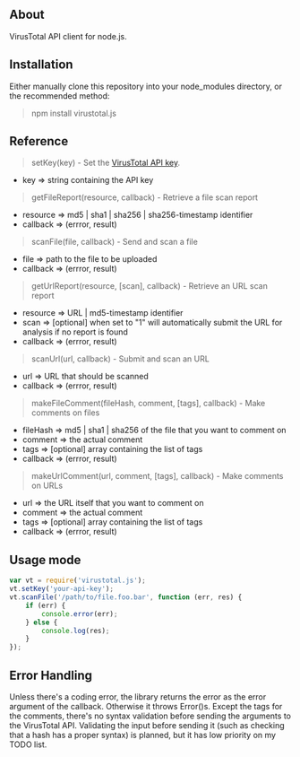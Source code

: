 ## About

VirusTotal API client for node.js.

## Installation

Either manually clone this repository into your node_modules directory, or the recommended method:

> npm install virustotal.js

## Reference

> setKey(key) - Set the [VirusTotal API key](https://www.virustotal.com/vt-community/inbox.html).

 * key      => string containing the API key

> getFileReport(resource, callback) - Retrieve a file scan report

 * resource => md5 | sha1 | sha256 | sha256-timestamp identifier
 * callback => (errror, result)

> scanFile(file, callback) - Send and scan a file

 * file     => path to the file to be uploaded
 * callback => (errror, result)

> getUrlReport(resource, [scan], callback) - Retrieve an URL scan report

 * resource => URL | md5-timestamp identifier
 * scan     => [optional] when set to "1" will automatically submit the URL for analysis if no report is found
 * callback => (errror, result)

> scanUrl(url, callback) - Submit and scan an URL

 * url      => URL that should be scanned
 * callback => (errror, result)

> makeFileComment(fileHash, comment, [tags], callback) - Make comments on files

 * fileHash => md5 | sha1 | sha256 of the file that you want to comment on
 * comment  => the actual comment
 * tags     => [optional] array containing the list of tags
 * callback => (errror, result)

> makeUrlComment(url, comment, [tags], callback) - Make comments on URLs

 * url      => the URL itself that you want to comment on
 * comment  => the actual comment
 * tags     => [optional] array containing the list of tags
 * callback => (errror, result)

## Usage mode

```javascript
var vt = require('virustotal.js');
vt.setKey('your-api-key');
vt.scanFile('/path/to/file.foo.bar', function (err, res) {
	if (err) {
		console.error(err);
	} else {
		console.log(res);
	}
});
```

## Error Handling

Unless there's a coding error, the library returns the error as the error argument of the callback. Otherwise it throws Error()s. Except the tags for the comments, there's no syntax validation before sending the arguments to the VirusTotal API. Validating the input before sending it (such as checking that a hash has a proper syntax) is planned, but it has low priority on my TODO list.

